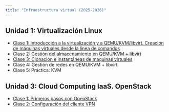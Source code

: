 ```yaml
---
title: "Infraestructura virtual (2025-2026)"
---
```


## Unidad 1: Virtualización Linux

* [Clase 1: Introducción a la virtualización y a QEMU/KVM/libvirt. Creación de máquinas virtuales desde la línea de comandos](2526/u1/clase1.html)
* [Clase 2: Gestión del almacenamiento en QEMU/KVM + libvirt](2526/u1/clase2.html)
* [Clase 3: Clonación e instantáneas de maquinas virtuales](2526/u1/clase3.html)
* Clase 4: Gestión de redes en QEMU/KVM + libvirt
* Clase 5: Práctica: KVM


## Unidad 3: Cloud Computing IaaS. OpenStack 

* [Clase 1: Primeros pasos con OpenStack](2526/u3/clase1.html)
* [Clase 2: Configuración del cliente VPN](2526/u3/clase2.html) 

<!--

## Unidad 2: Contenedores

* Introducción a la virtualización ligera
* Introducción a LXC
* Gestión de redes y almacenamiento en LXC
* Práctica: LXC
* Introducción a los contenedores Docker
* Almacenamiento y redes en Docker
* Escenarios multicontenedor en Docker


* Introducción al Cloud Computing y a OpenStack.
* Trabajo con instancias en OpenStack
* Gestión del almacenamiento en OpenStack
* Gestión de redes en OpenStack
* Práctica: OpenStack

## Unidad 4: Orquestadores de contenedores

* Introducción a Kubernetes
* Trabajando con Pods y ReplicaSet
* Trabajando con Deployments y Services
* Despliegues parametrizados
* Almacenamiento en Kubernetes
* Instalación de un CMS con Helm

-->